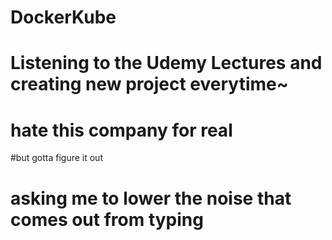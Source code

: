 # DockerKube
# Listening to the Udemy Lectures and creating new project everytime~
# hate this company for real
#but gotta figure it out
# asking me to lower the noise that comes out from typing
